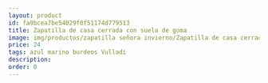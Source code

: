 ```yaml
---
layout: product
id: fa9bcea7be54029f0f51174d779513
title: Zapatilla de casa cerrada con suela de goma
image: img/productos/zapatilla señora invierno/Zapatilla de casa cerrada con suela de goma=24=azul marino burdeos Vulladi.webp
price: 24
tags: azul marino burdeos Vulladi
description: 
order: 0
---
```

